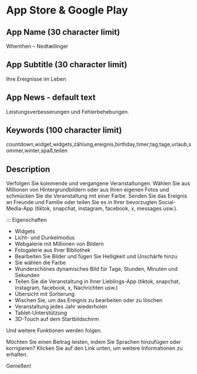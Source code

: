 # App Store & Google Play

## App Name (30 character limit)
Whenthen – Nedtællinger

## App Subtitle (30 character limit)
Ihre Ereignisse im Leben

## App News - default text
Leistungsverbesserungen und Fehlerbehebungen.

## Keywords (100 character limit)
countdown,widget,widgets,zählung,ereignis,birthday,timer,tag,tage,urlaub,sommer,winter,spaß,teilen

## Description
Verfolgen Sie kommende und vergangene Veranstaltungen.
Wählen Sie aus Millionen von Hintergrundbildern oder aus Ihren eigenen Fotos und schmücken Sie die Veranstaltung mit einer Farbe.
Senden Sie das Ereignis an Freunde und Familie oder teilen Sie es in Ihrer bevorzugten Social-Media-App (tiktok, snapchat, instagram, facebook, x, messages usw.).

::: Eigenschaften
- Widgets
- Licht- und Dunkelmodus
- Webgalerie mit Millionen von Bildern
- Fotogalerie aus Ihrer Bibliothek
- Bearbeiten Sie Bilder und fügen Sie Helligkeit und Unschärfe hinzu
- Sie wählen die Farbe
- Wunderschönes dynamisches Bild für Tage, Stunden, Minuten und Sekunden
- Teilen Sie die Veranstaltung in Ihrer Lieblings-App (tiktok, snapchat, instagram, facebook, x, Nachrichten usw.)
- Übersicht mit Sortierung
- Wischen Sie, um das Ereignis zu bearbeiten oder zu löschen
- Veranstaltung jedes Jahr wiederholen
- Tablet-Unterstützung
- 3D-Touch auf dem Startbildschirm

Und weitere Funktionen werden folgen.

Möchten Sie einen Beitrag leisten, indem Sie Sprachen hinzufügen oder korrigieren? Klicken Sie auf den Link unten, um weitere Informationen zu erhalten.

Genießen!